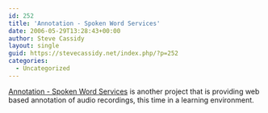 ```yaml
---
id: 252
title: 'Annotation - Spoken Word Services'
date: 2006-05-29T13:28:43+00:00
author: Steve Cassidy
layout: single
guid: https://stevecassidy.net/index.php/?p=252
categories:
  - Uncategorized
---
```

[Annotation - Spoken Word Services](http://www.spokenword.ac.uk/annotation.php) is another project that is providing web based annotation of audio recordings, this time in a learning environment.
